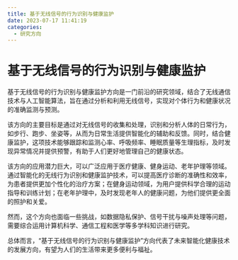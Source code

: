 ```yaml
---
title: 基于无线信号的行为识别与健康监护
date: 2023-07-17 11:41:19
categories:
  - 研究方向
---
```


# 基于无线信号的行为识别与健康监护

基于无线信号的行为识别与健康监护方向是一门前沿的研究领域，结合了无线通信技术与人工智能算法，旨在通过分析和利用无线信号，实现对个体行为和健康状况的准确监测与预测。

该方向的主要目标是通过对无线信号的收集和处理，识别和分析人体的日常行为，如步行、跑步、坐姿等，从而为日常生活提供智能化的辅助和反馈。同时，结合健康监护，这项技术能够跟踪和监测心率、呼吸频率、睡眠质量等生理指标，及时发现异常情况并提供预警，有助于人们更好地管理自己的健康状态。

该方向的应用潜力巨大，可以广泛应用于医疗健康、健身运动、老年护理等领域。通过智能化的无线行为识别和健康监护技术，可以提高医疗诊断的准确性和效率，为患者提供更加个性化的治疗方案；在健身运动领域，为用户提供科学合理的运动指导和训练计划；在老年护理中，及时发现老年人的健康问题，为他们提供更全面的照护和关爱。

然而，这个方向也面临一些挑战，如数据隐私保护、信号干扰与噪声处理等问题，需要综合运用计算机科学、通信工程和医学等多学科知识进行研究。

总体而言，“基于无线信号的行为识别与健康监护”方向代表了未来智能化健康技术的发展方向，有望为人们的生活带来更多便利与福祉。
